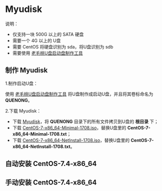 ﻿# Myudisk

说明：

 - 仅支持一块 500G 以上的 SATA 硬盘
 - 需要一个 4G 以上的 U盘
 - 需要 CentOS 将硬盘识别为 sda，将U盘识别为 sdb
 - 需要使用 [老毛桃U盘启动盘制作工具][1]

## 制作 Myudisk

1.制作启动U盘：

使用 [老毛桃U盘启动盘制作工具][2] 将U盘制作成启动U盘，并且将其卷标命名为 **QUENONG**。

2.下载 Myudisk：

 - 下载 [Myudisk][3]，将 **QUENONG** 目录下的所有文件拷贝到U盘的 **根目录** 下；
 - 下载 [CentOS-7-x86_64-Minimal-1708.iso][4]，替换U盘里的 **CentOS-7-x86_64-Minimal-1708.txt**；
 - 下载 [CentOS-7-x86_64-NetInstall-1708.iso][5]，替换U盘里的 **CentOS-7-x86_64-NetInstall-1708.txt**。

## 自动安装 CentOS-7.4-x86_64

## 手动安装 CentOS-7.4-x86_64


  [1]: http://laomaotao.net/down/2016/1015/4932.html
  [2]: http://laomaotao.net/down/2016/1015/4932.html
  [3]: https://gitee.com/quefei/myudisk/repository/archive/master
  [4]: http://mirrors.aliyun.com/centos/7/isos/x86_64/CentOS-7-x86_64-Minimal-1708.iso
  [5]: https://pan.baidu.com/s/1dEQfc7v